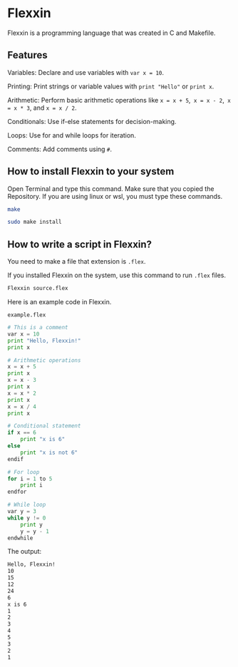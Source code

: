 # Flexxin

Flexxin is a programming language that was created in C and Makefile.

## Features

Variables: Declare and use variables with `var x = 10`.

Printing: Print strings or variable values with `print "Hello"` or `print x`.

Arithmetic: Perform basic arithmetic operations like `x = x + 5`,` x = x - 2`,` x = x * 3`, and `x = x / 2`.

Conditionals: Use if-else statements for decision-making.

Loops: Use for and while loops for iteration.

Comments: Add comments using `#`.

## How to install Flexxin to your system

Open Terminal and type this command. Make sure that you copied the Repository. If you are using linux or wsl, you must type these commands.

```bash
make
```

```bash
sudo make install
```

## How to write a script in Flexxin?

You need to make a file that extension is `.flex`.

If you installed Flexxin on the system, use this command to run `.flex` files.

```bash
Flexxin source.flex
```

Here is an example code in Flexxin.

`example.flex`

```python
# This is a comment
var x = 10
print "Hello, Flexxin!"
print x

# Arithmetic operations
x = x + 5
print x
x = x - 3
print x
x = x * 2
print x
x = x / 4
print x

# Conditional statement
if x == 6
    print "x is 6"
else
    print "x is not 6"
endif

# For loop
for i = 1 to 5
    print i
endfor

# While loop
var y = 3
while y != 0
    print y
    y = y - 1
endwhile
```

The output:

```bash
Hello, Flexxin!
10
15
12
24
6
x is 6
1
2
3
4
5
3
2
1
```